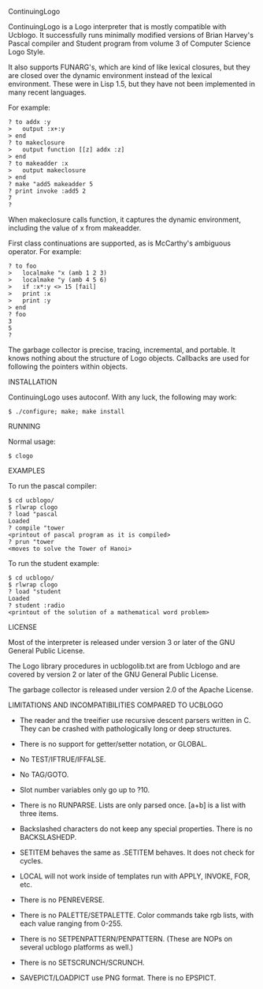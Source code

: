 

ContinuingLogo

ContinuingLogo is a Logo interpreter that is mostly compatible with
Ucblogo.  It successfully runs minimally modified versions of 
Brian Harvey's Pascal compiler and Student program from volume 3 of
Computer Science Logo Style.

It also supports FUNARG's, which are kind of like lexical closures,
but they are closed over the dynamic environment instead of the
lexical environment.  These were in Lisp 1.5, but they have not
been implemented in many recent languages.

For example:

    ? to addx :y
    >   output :x+:y
    > end
    ? to makeclosure
    >   output function [[z] addx :z]
    > end
    ? to makeadder :x
    >   output makeclosure
    > end
    ? make "add5 makeadder 5
    ? print invoke :add5 2
    7
    ?

When makeclosure calls function, it captures the dynamic environment,
including the value of x from makeadder.

First class continuations are supported, as is McCarthy's ambiguous
operator.  For example:

    ? to foo
    >   localmake "x (amb 1 2 3)
    >   localmake "y (amb 4 5 6)
    >   if :x*:y <> 15 [fail]
    >   print :x
    >   print :y
    > end
    ? foo
    3
    5
    ?

The garbage collector is precise, tracing, incremental, and portable.
It knows nothing about the structure of Logo objects.  Callbacks
are used for following the pointers within objects.

INSTALLATION

ContinuingLogo uses autoconf.  With any luck, the following may work:

    $ ./configure; make; make install

RUNNING

Normal usage:

    $ clogo

EXAMPLES

To run the pascal compiler:

    $ cd ucblogo/
    $ rlwrap clogo
    ? load "pascal
    Loaded
    ? compile "tower
    <printout of pascal program as it is compiled>
    ? prun "tower
    <moves to solve the Tower of Hanoi>

To run the student example:

    $ cd ucblogo/
    $ rlwrap clogo
    ? load "student
    Loaded
    ? student :radio
    <printout of the solution of a mathematical word problem>

LICENSE

Most of the interpreter is released under version 3 or later of the GNU
General Public License.

The Logo library procedures in ucblogolib.txt are from Ucblogo and
are covered by version 2 or later of the GNU General Public License.

The garbage collector is released under version 2.0 of the Apache
License.

LIMITATIONS AND INCOMPATIBILITIES COMPARED TO UCBLOGO

* The reader and the treeifier use recursive descent parsers written in
  C.  They can be crashed with pathologically long or deep structures.

* There is no support for getter/setter notation, or GLOBAL.

* No TEST/IFTRUE/IFFALSE.

* No TAG/GOTO.

* Slot number variables only go up to ?10.

* There is no RUNPARSE.  Lists are only parsed once.  [a+b] is a list with
  three items.

* Backslashed characters do not keep any special properties.  There is no
  BACKSLASHEDP.

* SETITEM behaves the same as .SETITEM behaves.  It does not check for cycles.

* LOCAL will not work inside of templates run with APPLY, INVOKE, FOR, etc.

* There is no PENREVERSE.

* There is no PALETTE/SETPALETTE.  Color commands take rgb lists, with
  each value ranging from 0-255.

* There is no SETPENPATTERN/PENPATTERN.  (These are NOPs on several ucblogo
  platforms as well.)

* There is no SETSCRUNCH/SCRUNCH.

* SAVEPICT/LOADPICT use PNG format.  There is no EPSPICT.
